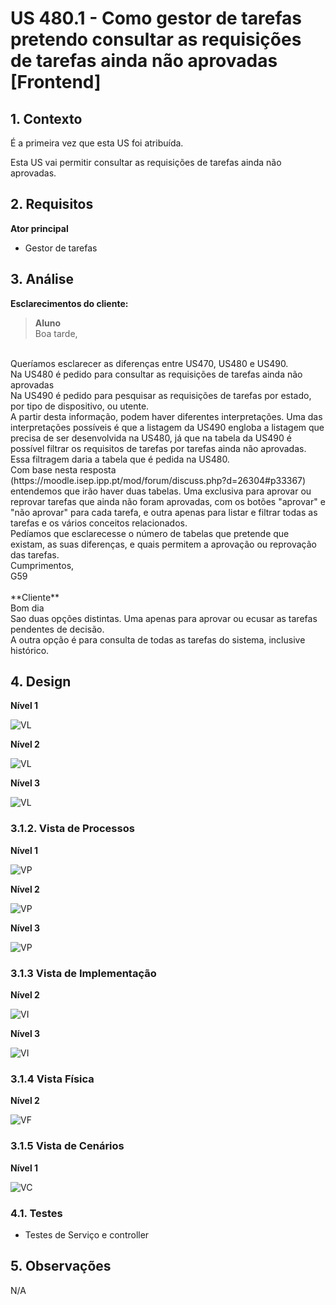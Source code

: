 # US 480.1 - Como gestor de tarefas pretendo consultar as requisições de tarefas ainda não aprovadas [Frontend]

## 1. Contexto
É a primeira vez que esta US foi atribuída.

Esta US vai permitir consultar as requisições de tarefas ainda não aprovadas.

## 2. Requisitos

**Ator principal**
* Gestor de tarefas

## 3. Análise

**Esclarecimentos do cliente:**
>**Aluno**</br>
Boa tarde,
</br>
Queríamos esclarecer as diferenças entre US470, US480 e US490.</br>
Na US480 é pedido para consultar as requisições de tarefas ainda não aprovadas</br>
Na US490 é pedido para pesquisar as requisições de tarefas por estado, por tipo de dispositivo, ou utente.</br>
A partir desta informação, podem haver diferentes interpretações. Uma das interpretações possíveis é que a listagem da US490 engloba a listagem que precisa de ser desenvolvida na US480, já que na tabela da US490 é possível filtrar os requisitos de tarefas por tarefas ainda não aprovadas. Essa filtragem daria a tabela que é pedida na US480.
</br>
Com base nesta resposta (https://moodle.isep.ipp.pt/mod/forum/discuss.php?d=26304#p33367) entendemos que irão haver duas tabelas. Uma exclusiva para aprovar ou reprovar tarefas que ainda não foram aprovadas, com os botões "aprovar" e "não aprovar" para cada tarefa, e outra apenas para listar e filtrar todas as tarefas e os vários conceitos relacionados.
</br>
Pedíamos que esclarecesse o número de tabelas que pretende que existam, as suas diferenças, e quais permitem a aprovação ou reprovação das tarefas.
</br>
Cumprimentos,</br>
G59
</br></br>
**Cliente**</br>
Bom dia</br>
Sao duas opções distintas. Uma apenas para aprovar ou ecusar as tarefas pendentes de decisão.</br>
A outra opção é para consulta de todas as tarefas do sistema, inclusive histórico.


## 4. Design
**Nível 1**

![VL](../../N1/VL.svg)

**Nível 2**

![VL](../../N2/VL.svg)

**Nível 3**

![VL](../../N3/VL_MDTarefas.svg)

### 3.1.2. Vista de Processos

**Nível 1**

![VP](./N1/VP.svg)

**Nível 2**

![VP](./N2/VP.svg)

**Nível 3**

![VP](./N3/VP.svg)

### 3.1.3 Vista de Implementação

**Nível 2**

![VI](../../N2/VI.svg)

**Nível 3**

![VI](./N3/VI_MDTarefas.svg)

### 3.1.4 Vista Física

**Nível 2**

![VF](../../N2/VF.svg)


### 3.1.5 Vista de Cenários
**Nível 1**

![VC](../../N1/VC.svg)

### 4.1. Testes

* Testes de Serviço e controller

## 5. Observações
N/A